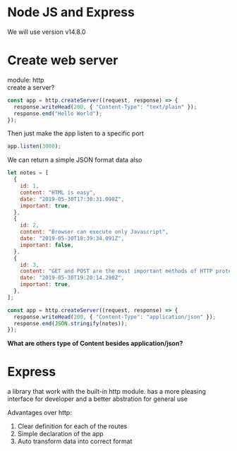 # Node JS and Express

We will use version v14.8.0

# Create web server

module: http
<br >
create a server?

```javascript
const app = http.createServer((request, response) => {
  response.writeHead(200, { "Content-Type": "text/plain" });
  response.end("Hello World");
});
```

Then just make the app listen to a specific port

```javascript
app.listen(3000);
```

We can return a simple JSON format data also

```javascript
let notes = [
  {
    id: 1,
    content: "HTML is easy",
    date: "2019-05-30T17:30:31.098Z",
    important: true,
  },
  {
    id: 2,
    content: "Browser can execute only Javascript",
    date: "2019-05-30T18:39:34.091Z",
    important: false,
  },
  {
    id: 3,
    content: "GET and POST are the most important methods of HTTP protocol",
    date: "2019-05-30T19:20:14.298Z",
    important: true,
  },
];

const app = http.createServer((request, response) => {
  response.writeHead(200, { "Content-Type": "application/json" });
  response.end(JSON.stringify(notes));
});
```

<strong>What are others type of Content besides application/json?</strong>

# Express

a library that work with the built-in http module. has a more pleasing interface for developer and a better abstration for general use

Advantages over http:

1. Clear definition for each of the routes
2. Simple declaration of the app
3. Auto transform data into correct format
